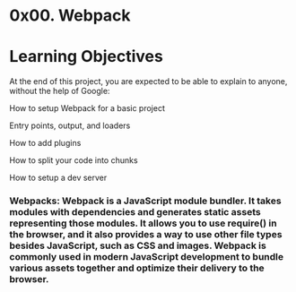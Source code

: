# 0x00. Webpack

# Learning Objectives
At the end of this project, you are expected to be able to explain to anyone, without the help of Google:


How to setup Webpack for a basic project

Entry points, output, and loaders

How to add plugins

How to split your code into chunks

How to setup a dev server

### Webpacks: Webpack is a JavaScript module bundler. It takes modules with dependencies and generates static assets representing those modules. It allows you to use require() in the browser, and it also provides a way to use other file types besides JavaScript, such as CSS and images. Webpack is commonly used in modern JavaScript development to bundle various assets together and optimize their delivery to the browser.